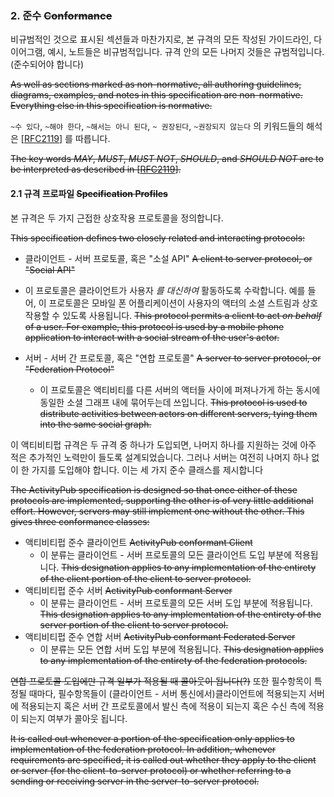 ### 2. 준수  ~~Conformance~~

비규범적인 것으로 표시된 섹션들과 마찬가지로, 본 규격의 모든 작성된 가이드라인, 다이어그램, 예시, 노트들은 비규범적입니다. 규격 안의 모든 나머지 것들은 규범적입니다. (준수되어야 합니다)

~~As well as sections marked as non-normative, all authoring guidelines, diagrams, examples, and notes in this specification are non-normative. Everything else in this specification is   normative.~~

`~수 있다`, `~해야 한다`, `~해서는 아니 된다`, `~ 권장된다`, `~권장되지 않는다` 의 키워드들의 해석은  [[RFC2119](https://www.w3.org/TR/activitypub/#bib-RFC2119)] 를 따릅니다.  

~~The key words  *MAY*, *MUST*, *MUST NOT*, *SHOULD*, and *SHOULD NOT* are    to be interpreted as described in [[RFC2119](https://www.w3.org/TR/activitypub/#bib-RFC2119)].~~

#### 2.1 규격 프로파일 ~~Specification Profiles~~

본 규격은 두 가지 근접한 상호작용 프로토콜을 정의합니다.

~~This specification defines two closely related and interacting protocols:~~

- 클라이언트 - 서버 프로토콜, 혹은 "소설 API" ~~A client to server protocol, or "Social API"~~
- 이 프로토콜은 클라이언트가 사용자 _를 대신하여_ 활동하도록 수락합니다. 예를 들어, 이 프로토콜은 모바일 폰 어플리케이션이 사용자의 액터의 소셜 스트림과 상호작용할 수 있도록 사용됩니다. ~~This protocol permits a client to act *on behalf* of a user.  For example, this protocol is used by a mobile phone application to interact with a social stream of the user's actor.~~
  
- 서버 - 서버 간 프로토콜, 혹은 "연합 프로토콜" ~~A  server to server protocol, or "Federation Protocol"~~

  - 이 프로토콜은 액티비티를 다른 서버의 액터들 사이에 퍼져나가게 하는 동시에 동일한 소셜 그래프 내에 묶어두는데 쓰입니다. ~~This protocol is used to distribute activities between actors on different servers, tying them into the same social graph.~~

이 액티비티펍 규격은 두 규격 중 하나가 도입되면, 나머지 하나를 지원하는 것에 아주 적은 추가적인 노력만이 들도록 설계되었습니다. 그러나 서버는 여전히 나머지 하나 없이 한 가지를 도입해야 합니다. 이는 세 가지 준수 클래스를 제시합니다

~~The ActivityPub specification is designed so that once either of these protocols are implemented, supporting the other is of very little additional effort. However, servers may still implement one without the other. This gives three conformance classes:~~

- 액티비티펍 준수 클라이언트 ~~ActivityPub conformant Client~~
  - 이 분류는 클라이언트 - 서버 프로토콜의 모든 클라이언트 도입 부분에 적용됩니다. ~~This designation applies to any implementation of the entirety of the client portion of the client to server protocol.~~
- 액티비티펍 준수 서버 ~~ActivityPub conformant Server~~
  - 이 분류는 클라이언트 - 서버 프로토콜의 모든 서버 도입 부분에 적용됩니다. ~~This designation applies to any implementation of the entirety of the server portion of the client to server protocol.~~
- 액티비티펍 준수 연합 서버 ~~ActivityPub conformant Federated Server~~
  - 이 분류는 모든 연합 서버 도입 부분에 적용됩니다. ~~This designation applies to any implementation of the entirety of the federation protocols.~~

~~연합 프로토콜 도입에만 규격 일부가 적용될 때 콜아웃이 됩니다(?)~~ 또한 필수항목이 특정될 때마다, 필수항목들이 (클라이언트 - 서버 통신에서)클라이언트에 적용되는지 서버에 적용되는지 혹은 서버 간 프로토콜에서 발신 측에 적용이 되는지 혹은 수신 측에 적용이 되는지 여부가 콜아웃 됩니다.

~~It is called out whenever a portion of the specification only applies to implementation of the federation protocol. In addition, whenever requirements are specified, it is called out whether they apply to the client or server (for the client-to-server protocol) or whether referring to a sending or receiving server in the server-to-server protocol.~~
